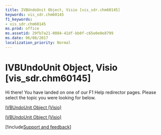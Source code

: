 ```yaml
---
title: IVBUndoUnit Object, Visio [vis_sdr.chm60145]
keywords: vis_sdr.chm60145
f1_keywords:
- vis_sdr.chm60145
ms.prod: office
ms.assetid: 29fb7a21-0084-41df-bb0f-c65e0e0e8799
ms.date: 06/08/2017
localization_priority: Normal
---
```



# IVBUndoUnit Object, Visio [vis_sdr.chm60145]

Hi there! You have landed on one of our F1 Help redirector pages. Please select the topic you were looking for below.

[IVBUndoUnit Object (Visio)](http://msdn.microsoft.com/library/ae0d41ff-20ef-c86c-99a5-0cd2f68cf6cc.aspx)

[IVBUndoUnit Object (Visio)](http://msdn.microsoft.com/library/397d8ea4-50ec-970a-61bb-ca61b2ae84e3%28Office.15%29.aspx)

[!include[Support and feedback](~/includes/feedback-boilerplate.md)]